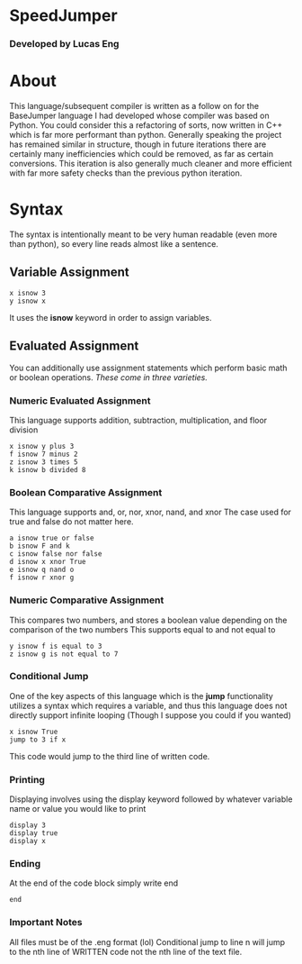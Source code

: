 # SpeedJumper
### Developed by Lucas Eng


# About

This language/subsequent compiler is written as a follow on for the BaseJumper language I had developed whose compiler was based on Python. You could consider this a 
refactoring of sorts, now written in C++ which is far more performant than python. Generally speaking the project has remained similar in structure, though in future
iterations there are certainly many inefficiencies which could be removed, as far as certain conversions. This iteration is also generally much cleaner and more efficient
with far more safety checks than the previous python iteration. 


# Syntax

The syntax is intentionally meant to be very human readable (even more than python), so every line reads almost like a sentence. 

## Variable Assignment

```
x isnow 3
y isnow x
```
It uses the **isnow** keyword in order to assign variables.

## Evaluated Assignment

You can additionally use assignment statements which perform basic math or boolean operations. 
*These come in three varieties.*


### Numeric Evaluated Assignment

This language supports addition, subtraction, multiplication, and floor division

```
x isnow y plus 3
f isnow 7 minus 2
z isnow 3 times 5
k isnow b divided 8
```


### Boolean Comparative Assignment

This language supports and, or, nor, xnor, nand, and xnor
The case used for true and false do not matter here. 

```
a isnow true or false
b isnow F and k
c isnow false nor false
d isnow x xnor True
e isnow q nand o
f isnow r xnor g
```

### Numeric Comparative Assignment

This compares two numbers, and stores a boolean value depending on the comparison of the two numbers
This supports equal to and not equal to

```
y isnow f is equal to 3
z isnow g is not equal to 7
```

### Conditional Jump

One of the key aspects of this language which is the **jump** functionality utilizes a syntax which 
requires a variable, and thus this language does not directly support infinite looping (Though I suppose
you could if you wanted)


```
x isnow True
jump to 3 if x
```

This code would jump to the third line of written code. 

### Printing

Displaying involves using the display keyword followed by whatever variable name or value you would like to print

```
display 3
display true
display x
```

### Ending
At the end of the code block simply write end

```
end
```


### Important Notes


All files must be of the .eng format (lol)
Conditional jump to line n will jump to the nth line of WRITTEN code not the nth line of the text file. 

